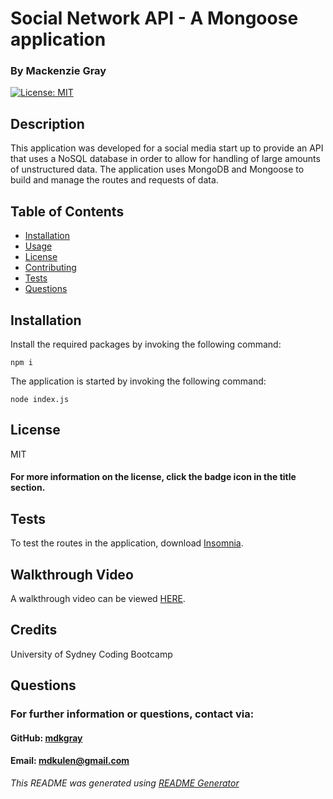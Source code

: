 # Social Network API - A Mongoose application

### By Mackenzie Gray

[![License: MIT](https://img.shields.io/badge/License-MIT-yellow.svg)](https://opensource.org/licenses/MIT)

## Description

This application was developed for a social media start up to provide an API that uses a NoSQL database in order to allow for handling of large amounts of unstructured data. The application uses MongoDB and Mongoose to build and manage the routes and requests of data. 

## Table of Contents

* [Installation](#Installation)
* [Usage](#Usage)
* [License](#License)
* [Contributing](#Contributing)
* [Tests](#Tests)
* [Questions](#Questions)

## Installation 

Install the required packages by invoking the following command:

`npm i`

The application is started by invoking the following command:

`node index.js`

## License

MIT

#### For more information on the license, click the badge icon in the title section. 

## Tests

To test the routes in the application, download [Insomnia](https://insomnia.rest/).

## Walkthrough Video

A walkthrough video can be viewed [HERE](https://drive.google.com/file/d/13R18Oa2fpSPxqexq0S4tOw7Ps6acbxlC/view).

## Credits

University of Sydney Coding Bootcamp

## Questions

### For further information or questions, contact via:

#### GitHub: [mdkgray](https://github.com/mdkgray)

#### Email: mdkulen@gmail.com


_This README was generated using [README Generator](https://github.com/mdkgray/README_generator)_
